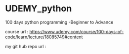 # UDEMY_python
100  days python programming -Beginner to Advance

course url :
https://www.udemy.com/course/100-days-of-code/learn/lecture/18085749#content

my git hub repo url :
